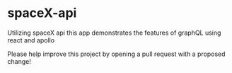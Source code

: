 # spaceX-api
Utilizing spaceX api this app demonstrates the features of graphQL using react and apollo

Please help improve this project by opening a pull request with a proposed change!
